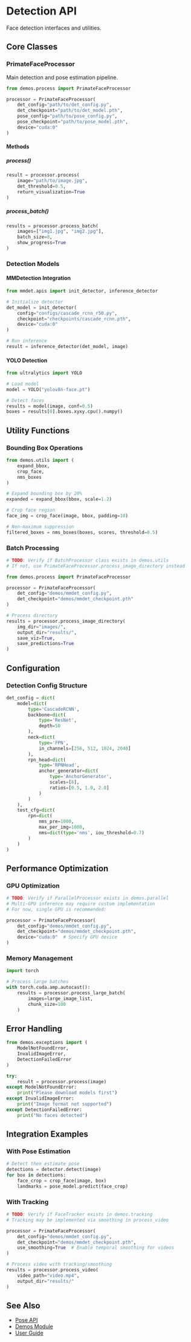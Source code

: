 # Detection API

Face detection interfaces and utilities.

## Core Classes

### PrimateFaceProcessor

Main detection and pose estimation pipeline.

```python
from demos.process import PrimateFaceProcessor

processor = PrimateFaceProcessor(
    det_config="path/to/det_config.py",
    det_checkpoint="path/to/det_model.pth",
    pose_config="path/to/pose_config.py",
    pose_checkpoint="path/to/pose_model.pth",
    device="cuda:0"
)
```

#### Methods

##### process()
```python
result = processor.process(
    image="path/to/image.jpg",
    det_threshold=0.5,
    return_visualization=True
)
```

##### process_batch()
```python
results = processor.process_batch(
    images=["img1.jpg", "img2.jpg"],
    batch_size=8,
    show_progress=True
)
```

### Detection Models

#### MMDetection Integration

```python
from mmdet.apis import init_detector, inference_detector

# Initialize detector
det_model = init_detector(
    config="configs/cascade_rcnn_r50.py",
    checkpoint="checkpoints/cascade_rcnn.pth",
    device="cuda:0"
)

# Run inference
result = inference_detector(det_model, image)
```

#### YOLO Detection

```python
from ultralytics import YOLO

# Load model
model = YOLO("yolov8n-face.pt")

# Detect faces
results = model(image, conf=0.5)
boxes = results[0].boxes.xyxy.cpu().numpy()
```

## Utility Functions

### Bounding Box Operations

```python
from demos.utils import (
    expand_bbox,
    crop_face,
    nms_boxes
)

# Expand bounding box by 20%
expanded = expand_bbox(bbox, scale=1.2)

# Crop face region
face_img = crop_face(image, bbox, padding=10)

# Non-maximum suppression
filtered_boxes = nms_boxes(boxes, scores, threshold=0.5)
```

### Batch Processing

```python
# TODO: Verify if BatchProcessor class exists in demos.utils
# If not, use PrimateFaceProcessor.process_image_directory instead

from demos.process import PrimateFaceProcessor

processor = PrimateFaceProcessor(
    det_config="demos/mmdet_config.py",
    det_checkpoint="demos/mmdet_checkpoint.pth"
)

# Process directory
results = processor.process_image_directory(
    img_dir="images/",
    output_dir="results/",
    save_viz=True,
    save_predictions=True
)
```

## Configuration

### Detection Config Structure

```python
det_config = dict(
    model=dict(
        type='CascadeRCNN',
        backbone=dict(
            type='ResNet',
            depth=50
        ),
        neck=dict(
            type='FPN',
            in_channels=[256, 512, 1024, 2048]
        ),
        rpn_head=dict(
            type='RPNHead',
            anchor_generator=dict(
                type='AnchorGenerator',
                scales=[8],
                ratios=[0.5, 1.0, 2.0]
            )
        )
    ),
    test_cfg=dict(
        rpn=dict(
            nms_pre=1000,
            max_per_img=1000,
            nms=dict(type='nms', iou_threshold=0.7)
        )
    )
)
```

## Performance Optimization

### GPU Optimization

```python
# TODO: Verify if ParallelProcessor exists in demos.parallel
# Multi-GPU inference may require custom implementation
# For now, single GPU is recommended:

processor = PrimateFaceProcessor(
    det_config="demos/mmdet_config.py",
    det_checkpoint="demos/mmdet_checkpoint.pth",
    device="cuda:0"  # Specify GPU device
)
```

### Memory Management

```python
import torch

# Process large batches
with torch.cuda.amp.autocast():
    results = processor.process_large_batch(
        images=large_image_list,
        chunk_size=100
    )
```

## Error Handling

```python
from demos.exceptions import (
    ModelNotFoundError,
    InvalidImageError,
    DetectionFailedError
)

try:
    result = processor.process(image)
except ModelNotFoundError:
    print("Please download models first")
except InvalidImageError:
    print("Image format not supported")
except DetectionFailedError:
    print("No faces detected")
```

## Integration Examples

### With Pose Estimation

```python
# Detect then estimate pose
detections = detector.detect(image)
for box in detections:
    face_crop = crop_face(image, box)
    landmarks = pose_model.predict(face_crop)
```

### With Tracking

```python
# TODO: Verify if FaceTracker exists in demos.tracking
# Tracking may be implemented via smoothing in process_video

processor = PrimateFaceProcessor(
    det_config="demos/mmdet_config.py",
    det_checkpoint="demos/mmdet_checkpoint.pth",
    use_smoothing=True  # Enable temporal smoothing for videos
)

# Process video with tracking/smoothing
results = processor.process_video(
    video_path="video.mp4",
    output_dir="results/"
)
```

## See Also

- [Pose API](./pose.md)
- [Demos Module](./demos.md)
- [User Guide](../user-guide/core-workflows/demos.md)